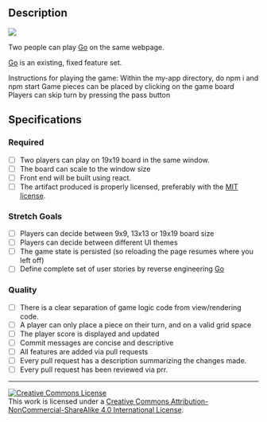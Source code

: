## Description

![](https://upload.wikimedia.org/wikipedia/commons/thumb/f/f3/Go-board-animated.gif/120px-Go-board-animated.gif)

Two people can play [Go](https://en.wikipedia.org/wiki/Go_%28game%29) on the same webpage.

[Go](https://en.wikipedia.org/wiki/Go_%28game%29) is an existing, fixed feature set.

Instructions for playing the game: 
Within the my-app directory, do npm i and npm start
Game pieces can be placed by clicking on the game board
Players can skip turn by pressing the pass button


## Specifications
### Required
- [ ] Two players can play on 19x19 board in the same window.
- [ ] The board can scale to the window size
- [ ] Front end will be built using react.
- [ ] The artifact produced is properly licensed, preferably with the [MIT license](https://opensource.org/licenses/MIT).

### Stretch Goals
- [ ] Players can decide between 9x9, 13x13 or 19x19 board size
- [ ] Players can decide between different UI themes
- [ ] The game state is persisted (so reloading the page resumes where you left off)
- [ ] Define complete set of user stories by reverse engineering [Go](https://en.wikipedia.org/wiki/Go_%28game%29)

### Quality
- [ ] There is a clear separation of game logic code from view/rendering code.
- [ ] A player can only place a piece on their turn, and on a valid grid space
- [ ] The player score is displayed and updated
- [ ] Commit messages are concise and descriptive
- [ ] All features are added via pull requests
- [ ] Every pull request has a description summarizing the changes made.
- [ ] Every pull request has been reviewed via prr.

---

<!-- LICENSE -->

<a rel="license" href="http://creativecommons.org/licenses/by-nc-sa/4.0/"><img alt="Creative Commons License" style="border-width:0" src="https://i.creativecommons.org/l/by-nc-sa/4.0/80x15.png" /></a>
<br />This work is licensed under a <a rel="license" href="http://creativecommons.org/licenses/by-nc-sa/4.0/">Creative Commons Attribution-NonCommercial-ShareAlike 4.0 International License</a>.
